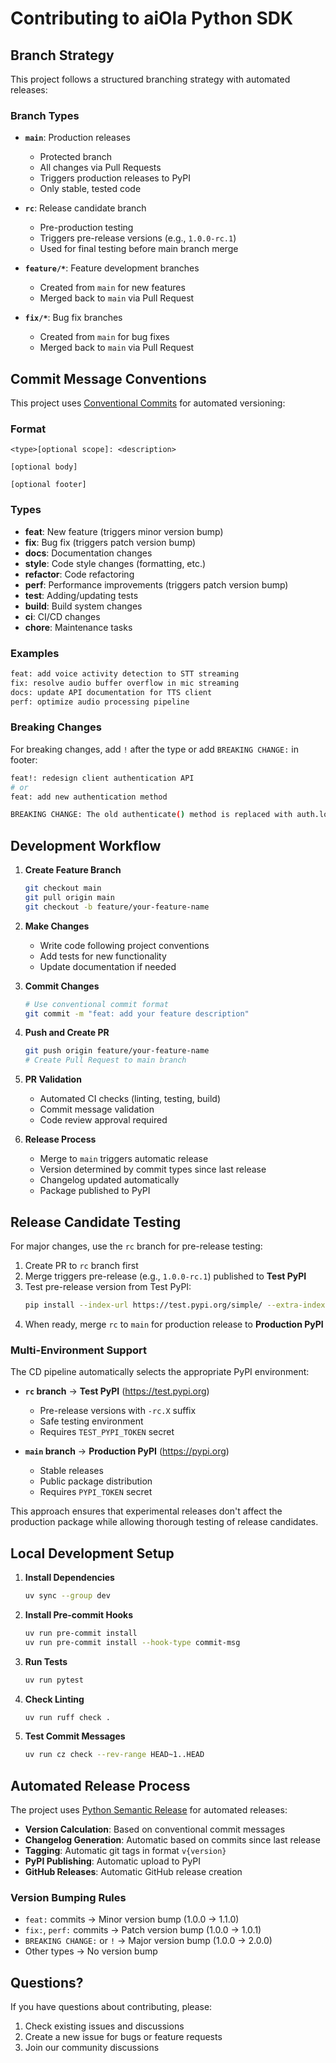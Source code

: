 # Contributing to aiOla Python SDK

## Branch Strategy

This project follows a structured branching strategy with automated releases:

### Branch Types

- **`main`**: Production releases
  - Protected branch
  - All changes via Pull Requests
  - Triggers production releases to PyPI
  - Only stable, tested code

- **`rc`**: Release candidate branch  
  - Pre-production testing
  - Triggers pre-release versions (e.g., `1.0.0-rc.1`)
  - Used for final testing before main branch merge

- **`feature/*`**: Feature development branches
  - Created from `main` for new features
  - Merged back to `main` via Pull Request

- **`fix/*`**: Bug fix branches
  - Created from `main` for bug fixes
  - Merged back to `main` via Pull Request

## Commit Message Conventions

This project uses [Conventional Commits](https://www.conventionalcommits.org/) for automated versioning:

### Format
```
<type>[optional scope]: <description>

[optional body]

[optional footer]
```

### Types
- **feat**: New feature (triggers minor version bump)
- **fix**: Bug fix (triggers patch version bump)  
- **docs**: Documentation changes
- **style**: Code style changes (formatting, etc.)
- **refactor**: Code refactoring
- **perf**: Performance improvements (triggers patch version bump)
- **test**: Adding/updating tests
- **build**: Build system changes
- **ci**: CI/CD changes
- **chore**: Maintenance tasks

### Examples
```bash
feat: add voice activity detection to STT streaming
fix: resolve audio buffer overflow in mic streaming
docs: update API documentation for TTS client
perf: optimize audio processing pipeline
```

### Breaking Changes
For breaking changes, add `!` after the type or add `BREAKING CHANGE:` in footer:
```bash
feat!: redesign client authentication API
# or
feat: add new authentication method

BREAKING CHANGE: The old authenticate() method is replaced with auth.login()
```

## Development Workflow

1. **Create Feature Branch**
   ```bash
   git checkout main
   git pull origin main
   git checkout -b feature/your-feature-name
   ```

2. **Make Changes**
   - Write code following project conventions
   - Add tests for new functionality
   - Update documentation if needed

3. **Commit Changes**
   ```bash
   # Use conventional commit format
   git commit -m "feat: add your feature description"
   ```

4. **Push and Create PR**
   ```bash
   git push origin feature/your-feature-name
   # Create Pull Request to main branch
   ```

5. **PR Validation**
   - Automated CI checks (linting, testing, build)
   - Commit message validation
   - Code review approval required

6. **Release Process**
   - Merge to `main` triggers automatic release
   - Version determined by commit types since last release
   - Changelog updated automatically
   - Package published to PyPI

## Release Candidate Testing

For major changes, use the `rc` branch for pre-release testing:

1. Create PR to `rc` branch first
2. Merge triggers pre-release (e.g., `1.0.0-rc.1`) published to **Test PyPI**
3. Test pre-release version from Test PyPI:
   ```bash
   pip install --index-url https://test.pypi.org/simple/ --extra-index-url https://pypi.org/simple/ aiola==1.0.0-rc.1
   ```
4. When ready, merge `rc` to `main` for production release to **Production PyPI**

### Multi-Environment Support

The CD pipeline automatically selects the appropriate PyPI environment:

- **`rc` branch** → **Test PyPI** (https://test.pypi.org)
  - Pre-release versions with `-rc.X` suffix
  - Safe testing environment
  - Requires `TEST_PYPI_TOKEN` secret

- **`main` branch** → **Production PyPI** (https://pypi.org)  
  - Stable releases
  - Public package distribution
  - Requires `PYPI_TOKEN` secret

This approach ensures that experimental releases don't affect the production package while allowing thorough testing of release candidates.

## Local Development Setup

1. **Install Dependencies**
   ```bash
   uv sync --group dev
   ```

2. **Install Pre-commit Hooks**
   ```bash
   uv run pre-commit install
   uv run pre-commit install --hook-type commit-msg
   ```

3. **Run Tests**
   ```bash
   uv run pytest
   ```

4. **Check Linting**
   ```bash
   uv run ruff check .
   ```

5. **Test Commit Messages**
   ```bash
   uv run cz check --rev-range HEAD~1..HEAD
   ```

## Automated Release Process

The project uses [Python Semantic Release](https://python-semantic-release.readthedocs.io/) for automated releases:

- **Version Calculation**: Based on conventional commit messages
- **Changelog Generation**: Automatic based on commits since last release  
- **Tagging**: Automatic git tags in format `v{version}`
- **PyPI Publishing**: Automatic upload to PyPI
- **GitHub Releases**: Automatic GitHub release creation

### Version Bumping Rules
- `feat:` commits → Minor version bump (1.0.0 → 1.1.0)
- `fix:`, `perf:` commits → Patch version bump (1.0.0 → 1.0.1)
- `BREAKING CHANGE:` or `!` → Major version bump (1.0.0 → 2.0.0)
- Other types → No version bump

## Questions?

If you have questions about contributing, please:
1. Check existing issues and discussions
2. Create a new issue for bugs or feature requests
3. Join our community discussions
